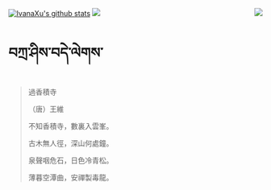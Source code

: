 [![IvanaXu's github stats](https://github-readme-stats.vercel.app/api?username=IvanaXu&show_icons=true&theme=vue-dark)](https://github.com/anuraghazra/github-readme-stats)
<img align="right" src="https://github-readme-stats.vercel.app/api/top-langs/?username=IvanaXu&langs_count=7&theme=graywhite" />
<img src="https://github-readme-stats.vercel.app/api/wakatime?username=IvanaXu&layout=compact&langs_count=6&theme=vue-dark&&custom_title=Programming Times(Jul 29 2021-)" />
# བཀྲ་ཤིས་བདེ་ལེགས་
> 過香積寺
> 
> （唐）王維
> 
> 不知香積寺，數裏入雲峯。
> 
> 古木無人徑，深山何處鐘。
> 
> 泉聲咽危石，日色冷青松。
> 
> 薄暮空潭曲，安禪製毒龍。
>